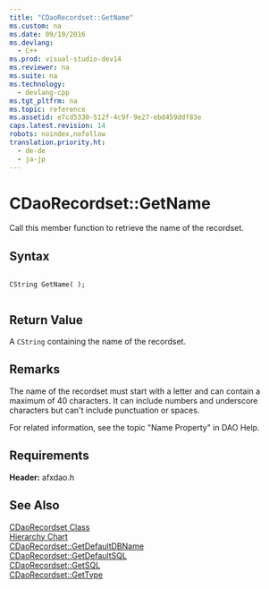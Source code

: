 ```yaml
---
title: "CDaoRecordset::GetName"
ms.custom: na
ms.date: 09/19/2016
ms.devlang: 
  - C++
ms.prod: visual-studio-dev14
ms.reviewer: na
ms.suite: na
ms.technology: 
  - devlang-cpp
ms.tgt_pltfrm: na
ms.topic: reference
ms.assetid: e7cd5330-512f-4c9f-9e27-ebd459ddf83e
caps.latest.revision: 14
robots: noindex,nofollow
translation.priority.ht: 
  - de-de
  - ja-jp
---
```

# CDaoRecordset::GetName
Call this member function to retrieve the name of the recordset.  
  
## Syntax  
  
```  
  
CString GetName( );  
  
```  
  
## Return Value  
 A `CString` containing the name of the recordset.  
  
## Remarks  
 The name of the recordset must start with a letter and can contain a maximum of 40 characters. It can include numbers and underscore characters but can't include punctuation or spaces.  
  
 For related information, see the topic "Name Property" in DAO Help.  
  
## Requirements  
 **Header:** afxdao.h  
  
## See Also  
 [CDaoRecordset Class](../vs140/CDaoRecordset-Class.md)   
 [Hierarchy Chart](../vs140/Hierarchy-Chart.md)   
 [CDaoRecordset::GetDefaultDBName](../vs140/CDaoRecordset--GetDefaultDBName.md)   
 [CDaoRecordset::GetDefaultSQL](../vs140/CDaoRecordset--GetDefaultSQL.md)   
 [CDaoRecordset::GetSQL](../vs140/CDaoRecordset--GetSQL.md)   
 [CDaoRecordset::GetType](../vs140/CDaoRecordset--GetType.md)